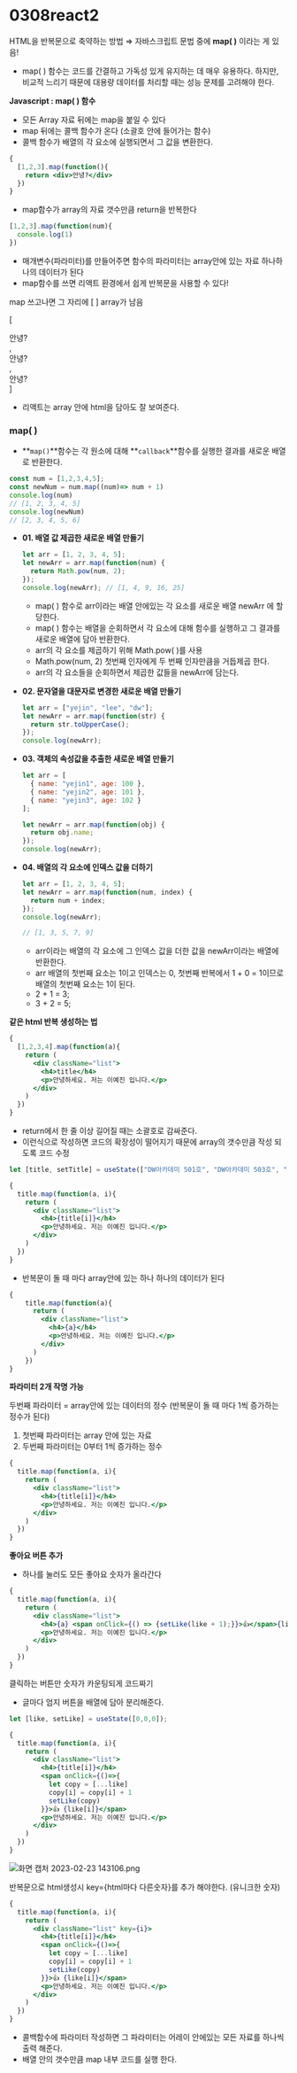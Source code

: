 # 0308react2

HTML을 반복문으로 축약하는 방법 ⇒ 자바스크립트 문법 중에 **map( )** 이라는 게 있음! 

- map( ) 함수는 코드를 간결하고 가독성 있게 유지하는 데 매우 유용하다. 하지만, 비교적 느리기 때문에 대용량 데이터를 처리할 때는 성능 문제를 고려해야 한다.

**Javascript : map( ) 함수**

- 모든 Array 자료 뒤에는 map을 붙일 수 있다
- map 뒤에는 콜백 함수가 온다 (소괄호 안에 들어가는 함수)
- 콜백 함수가 배열의 각 요소에 실행되면서 그 값을 변환한다.

```jsx
{
  [1,2,3].map(function(){
    return <div>안녕?</div>
  })
}
```

- map함수가 array의 자료 갯수만큼 return을 반복한다

```jsx
[1,2,3].map(function(num){
  console.log(1)
})
```

- 매개변수(파라미터)를 만들어주면 함수의 파라미터는 array안에 있는 자료 하나하나의 데이터가 된다
- map함수를 쓰면 리액트 환경에서 쉽게 반복문을 사용할 수 있다!

map 쓰고나면 그 자리에 [ ] array가 남음

[<div>안녕?</div>,<div>안녕?</div>,<div>안녕?</div>]

- 리액트는 array 안에 html을 담아도 잘 보여준다.

### map( )

- **`map()`**함수는 각 원소에 대해 **`callback`**함수를 실행한 결과를 새로운 배열로 반환한다.

```jsx
const num = [1,2,3,4,5];
const newNum = num.map((num)=> num + 1)
console.log(num)
// [1, 2, 3, 4, 5]
console.log(newNum)
// [2, 3, 4, 5, 6]
```

- **01. 배열 값 제곱한 새로운 배열 만들기**
    
    ```jsx
    let arr = [1, 2, 3, 4, 5];
    let newArr = arr.map(function(num) {
      return Math.pow(num, 2);
    });
    console.log(newArr); // [1, 4, 9, 16, 25]
    ```
    
    - map( ) 함수로 arr이라는 배열 안에있는 각 요소를 새로운 배열 newArr 에 할당한다.
    - map( ) 함수는 배열을 순회하면서 각 요소에 대해 함수를 실행하고 그 결과를 새로운 배열에 담아 반환한다.
    - arr의 각 요소를 제곱하기 위해 Math.pow( )를 사용
    - Math.pow(num, 2) 첫번째 인자에게 두 번째 인자만큼을 거듭제곱 한다.
    - arr의 각 요소들을 순회하면서 제곱한 값들을 newArr에 담는다.
- **02. 문자열을 대문자로 변경한 새로운 배열 만들기**
    
    ```jsx
    let arr = ["yejin", "lee", "dw"];
    let newArr = arr.map(function(str) {
      return str.toUpperCase();
    });
    console.log(newArr); 
    ```
    
- **03. 객체의 속성값을 추출한 새로운 배열 만들기**
    
    ```jsx
    let arr = [
      { name: "yejin1", age: 100 },
      { name: "yejin2", age: 101 },
      { name: "yejin3", age: 102 }
    ];
    
    let newArr = arr.map(function(obj) {
      return obj.name;
    });
    console.log(newArr);
    ```
    
- **04. 배열의 각 요소에 인덱스 값을 더하기**
    
    ```jsx
    let arr = [1, 2, 3, 4, 5];
    let newArr = arr.map(function(num, index) {
      return num + index;
    });
    console.log(newArr);
    
    // [1, 3, 5, 7, 9]
    ```
    
    - arr이라는 배열의 각 요소에 그 인덱스 값을 더한 값을 newArr이라는 배열에 반환한다.
    - arr 배열의 첫번째 요소는 1이고 인덱스는 0, 첫번째 반복에서 1 + 0 = 1이므로 배열의 첫번째 요소는 1이 된다.
    - 2 + 1 = 3;
    - 3 + 2 = 5;

**같은 html 반복 생성하는 법**

```jsx
{
  [1,2,3,4].map(function(a){
    return (
      <div className="list">
        <h4>title</h4>
        <p>안녕하세요. 저는 이예진 입니다.</p>
      </div>
    )
  })
}
```

- return에서 한 줄 이상 길어질 때는 소괄호로 감싸준다.
- 이런식으로 작성하면 코드의 확장성이 떨어지기 때문에 array의 갯수만큼 작성 되도록 코드 수정

```jsx
let [title, setTitle] = useState(["DW아카데미 501호", "DW아카데미 503호", "DW아카데미 201호",]);

{
  title.map(function(a, i){
    return (
      <div className="list">
        <h4>{title[i]}</h4>
        <p>안녕하세요. 저는 이예진 입니다.</p>
      </div>
    )
  })
}
```

- 반복문이 돌 때 마다 array안에 있는 하나 하나의 데이터가 된다

```jsx
{
	title.map(function(a){
	  return (
	    <div className="list">
	      <h4>{a}</h4>
	      <p>안녕하세요. 저는 이예진 입니다.</p>
	    </div>
	  )
	})
}
```

**파라미터 2개 작명 가능**

두번째 파라미터 = array안에 있는 데이터의 정수 (반복문이 돌 때 마다 1씩 증가하는 정수가 된다)

1. 첫번째 파라미터는 array 안에 있는 자료
2. 두번째 파라미터는 0부터 1씩 증가하는 정수

```jsx
{
  title.map(function(a, i){
    return (
      <div className="list">
        <h4>{title[i]}</h4>
        <p>안녕하세요. 저는 이예진 입니다.</p>
      </div>
    )
  })
}
```

**좋아요 버튼 추가**

- 하나를 눌러도 모든 좋아요 숫자가 올라간다

```jsx
{
  title.map(function(a, i){
    return (
      <div className="list">
        <h4>{a} <span onClick={() => {setLike(like + 1);}}>👍</span>{like}</h4>
        <p>안녕하세요. 저는 이예진 입니다.</p>
      </div>
    )
  })
}
```

클릭하는 버튼만 숫자가 카운팅되게 코드짜기

- 글마다 엄지 버튼을 배열에 담아 분리해준다.

```jsx
let [like, setLike] = useState([0,0,0]);

{
  title.map(function(a, i){
    return (
      <div className="list">
        <h4>{title[i]}</h4>
        <span onClick={()=>{
          let copy = [...like]
          copy[i] = copy[i] + 1
          setLike(copy)
        }}>👍 {like[i]}</span>
        <p>안녕하세요. 저는 이예진 입니다.</p>
      </div>
    )
  })
}
```

![화면 캡처 2023-02-23 143106.png](https://s3-us-west-2.amazonaws.com/secure.notion-static.com/ec822a31-b04f-4e81-a3eb-249d5c564335/%ED%99%94%EB%A9%B4_%EC%BA%A1%EC%B2%98_2023-02-23_143106.png)

반복문으로 html생성시 key={html마다 다른숫자}를 추가 해야한다. (유니크한 숫자)

```jsx
{
  title.map(function(a, i){
    return (
      <div className="list" key={i}>
        <h4>{title[i]}</h4>
        <span onClick={()=>{
          let copy = [...like]
          copy[i] = copy[i] + 1
          setLike(copy)
        }}>👍 {like[i]}</span>
        <p>안녕하세요. 저는 이예진 입니다.</p>
      </div>
    )
  })
}
```

- 콜백함수에 파라미터 작성하면 그 파라미터는 어레이 안에있는 모든 자료를 하나씩 출력 해준다.
- 배열 안의 갯수만큼 map 내부 코드를 실행 한다.
